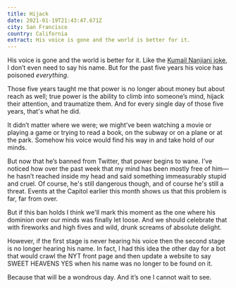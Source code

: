 ```yaml
---
title: Hijack
date: 2021-01-19T21:43:47.671Z
city: San Francisco
country: California
extract: His voice is gone and the world is better for it.
---
```

His voice is gone and the world is better for it. Like the [Kumail Nanjiani joke](https://twitter.com/kumailn/status/1253486486663475200?lang=en), I don’t even need to say his name. But for the past five years his voice has poisoned _everything_. 

Those five years taught me that power is no longer about money but about reach as well; true power is the ability to climb into someone’s mind, hijack their attention, and traumatize them. And for every single day of those five years, that's what he did. 

It didn’t matter where we were; we might’ve been watching a movie or playing a game or trying to read a book, on the subway or on a plane or at the park. Somehow his voice would find his way in and take hold of our minds. 

But now that he’s banned from Twitter, that power begins to wane. I’ve noticed how over the past week that my mind has been mostly free of him—he hasn’t reached inside my head and said something immeasurably stupid and cruel. Of course, he's still dangerous though, and of course he's still a threat. Events at the Capitol earlier this month shows us that this problem is far, far from over. 

But if this ban holds I think we'll mark this moment as the one where his dominion over our minds was finally let loose. And we should celebrate that with fireworks and high fives and wild, drunk screams of absolute delight.

However, if the first stage is never hearing his voice then the second stage is no longer hearing his name. In fact, I had this idea the other day for a bot that would crawl the NYT front page and then update a website to say SWEET HEAVENS YES when his name was no longer to be found on it. 

Because that will be a wondrous day. And it’s one I cannot wait to see. 
